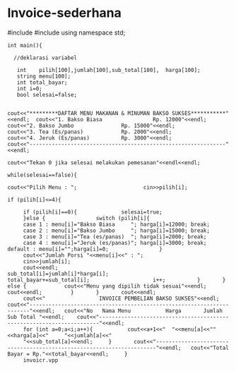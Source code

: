 # Invoice-sederhana
#include <iostream> 
#include <string> 
using namespace std;

    int main(){ 
 
      //deklarasi variabel 	
      
       int    pilih[100],jumlah[100],sub_total[100],  harga[100];
       string menu[100]; 	
       int total_bayar; 	
       int i=0;
       bool selesai=false;  	 	


    cout<<"*********DAFTAR MENU MAKANAN & MINUMAN BAKSO SUKSES***********"<<endl;  cout<<"1. Bakso Biasa				Rp. 12000"<<endl;
    cout<<"2. Bakso Jumbo				Rp. 15000"<<endl;    
    cout<<"3. Tea (Es/panas)			Rp. 2000"<<endl;     
    cout<<"4. Jeruk (Es/panas)			Rp. 3000"<<endl;   
    cout<<"--------------------------------------------------------------"<<endl;     
    
    cout<<"Tekan 0 jika selesai melakukan pemesanan"<<endl<<endl;          
    
    while(selesai==false){     	     
    
    cout<<"Pilih Menu : ";     	               cin>>pilih[i];     	     
    
    if (pilih[i]<=4){     		 
   
         if (pilih[i]==0){     			selesai=true; 			
         }else { 				switch (pilih[i]{		
         case 1 : menu[i]="Bakso Biasa     "; harga[i]=12000; break; 	
         case 2 : menu[i]="Bakso Jumbo     "; harga[i]=15000; break; 		 
         case 3 : menu[i]="Tea (es/panas)  "; harga[i]=2000; break; 	    
         case 4 : menu[i]="Jeruk (es/panas)"; harga[i]=3000; break; 		    		default : menu[i]="";harga[i]=0; 				} 				 				
         cout<<"Jumlah Porsi "<<menu[i]<<" : "; 		    	
         cin>>jumlah[i]; 		    	
         cout<<endl; 		    	 		    	sub_total[i]=jumlah[i]*harga[i]; 		    	 		    	total_bayar+=sub_total[i]; 	    		      i++; 			} 		} else { 			cout<<"Menu yang dipilih tidak sesuai"<<endl; 			cout<<endl; 		}      	} 	 	cout<<endl; 	
         cout<<"                 INVOICE PEMBELIAN BAKSO SUKSES"<<endl; 	cout<<"----------------------------------------------------------------------"<<endl; 	cout<<"No	Nama Menu    	  	Harga		Jumlah        Sub Total "<<endl; 	cout<<"----------------------------------------------------------------------"<<endl; 	
         for (int a=0;a<i;a++){ 		  cout<<a+1<<"	"<<menu[a]<<""<<harga[a]<<"		"<<jumlah[a]<<"		
         "<<sub_total[a]<<endl; 	} 	 	cout<<"----------------------------------------------------------------------"<<endl; 	cout<<"Total Bayar = Rp."<<total_bayar<<endl; 	  }
         invoicr.vpp
